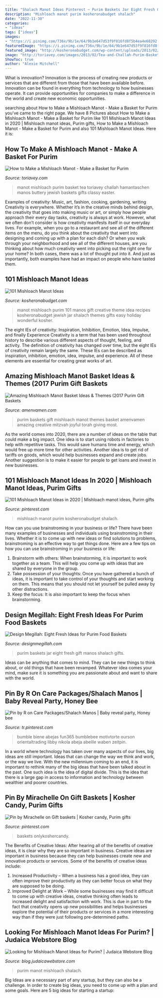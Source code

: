 ```yaml
---
title: "Shalach Manot Ideas Pinterest ~ Purim Baskets Jar Eight Fresh Gift Manos Shalach Gifts"
description: "Mishloach manot purim kosheronabudget shalach"
date: "2022-11-30"
categories:
- "ideas"
tags: ["ideas"]
images:
- "https://i.pinimg.com/736x/9b/1e/64/9b1e647d53f9f816fd8f5b4ea4e68292.jpg"
featuredImage: "https://i.pinimg.com/736x/9b/1e/64/9b1e647d53f9f816fd8f5b4ea4e68292.jpg"
featured_image: "http://kosheronabudget.com/wp-content/uploads/2013/02/101-Mishloach-Manot-Ideas-for-Purim1.jpg"
image: "http://toriavey.com/images/2013/02/Tea-and-Challah-Purim-Basket-624x468.jpg"
ShowToc: true
author: "Alexie Mitchell"
---
```



What is innovation?
Innovation is the process of creating new products or services that are different from those that have been available before. Innovation can be found in everything from technology to how businesses operate. It can provide opportunities for companies to make a difference in the world and create new economic opportunities.

	

		
searching about How to Make a Mishloach Manot - Make a Basket for Purim you've came to the right page. We have 8 Pictures about How to Make a Mishloach Manot - Make a Basket for Purim like 101 Mishloach Manot Ideas in 2020 | Mishloach manot ideas, Purim gifts, How to Make a Mishloach Manot - Make a Basket for Purim and also 101 Mishloach Manot Ideas. Here it is:
		
    
## How To Make A Mishloach Manot - Make A Basket For Purim

<img loading=lazy src="http://toriavey.com/images/2013/02/Tea-and-Challah-Purim-Basket-624x468.jpg" onerror="this.onerror=null;this.src='https://tse4.mm.bing.net/th?id=OIP.mHRLEXziv5TG6HCcyZid9QHaFj&amp;pid=15.1';" alt="How to Make a Mishloach Manot - Make a Basket for Purim">

_Source: toriavey.com_

>manot mishloach purim basket tea toriavey challah hamantaschen manos buttery jewish baskets gifts classy easter. 

	

Examples of creativity: Music, art, fashion, cooking, gardening, writing
Creativity is everywhere. Whether it’s in the creative minds behind design, the creativity that goes into making music or art, or simply how people approach their every day tasks, creativity is always at work. However, what we often don’t consider is how creativity manifests itself in our everyday lives. For example, when you go to a restaurant and see all of the different items on the menu, do you think about the creativity that went into designing and coming up with a plan for each dish? Or when you walk through your neighborhood and see all of the different houses, are you thinking about how much creativity went into picking out the right one for your home? In both cases, there was a lot of thought put into it. And just as importantly, both examples have had an impact on people who have tasted them.

    
## 101 Mishloach Manot Ideas

<img loading=lazy src="http://kosheronabudget.com/wp-content/uploads/2013/02/101-Mishloach-Manot-Ideas-for-Purim1.jpg" onerror="this.onerror=null;this.src='https://tse2.mm.bing.net/th?id=OIP.1XxtX7EJ56bKHrvQ5yL_-gHaHc&amp;pid=15.1';" alt="101 Mishloach Manot Ideas">

_Source: kosheronabudget.com_

>manot mishloach purim 101 manos gift creative theme idea recipes kosheronabudget jewish jar shalach themes gifts easy holiday wonderful kosher. 

	

The eight IEs of creativity: Inspiration, Inhibition, Emotion, Idea, Impulse, and finally Experience
Creativity is a term that has been used throughout history to describe various different aspects of thought, feeling, and activity. The definition of creativity has changed over time, but the eight IEs of creativity remain largely the same. These IEs can be described as inspiration, inhibition, emotion, idea, impulse, and experience. All of these elements are essential for creating great works of art.

    
## Amazing Mishloach Manot Basket Ideas &amp; Themes (2017 Purim Gift Baskets

<img loading=lazy src="http://amenvamen.com/amenvamen/wp-content/uploads/2017/01/Purim-Gift-Baskets-2.jpg?x13414" onerror="this.onerror=null;this.src='https://tse3.mm.bing.net/th?id=OIP.m4qprCsrvWzCkiQ1xE9kDwHaGN&amp;pid=15.1';" alt="Amazing Mishloach Manot Basket Ideas &amp; Themes (2017 Purim Gift Baskets">

_Source: amenvamen.com_

>purim baskets gift mishloach manot themes basket amenvamen amazing creative mitzvah joyful torah giving most. 

	

As the world comes into 2020, there are a number of ideas on the table that could make a big impact. One idea is to start using robots in factories to help with repetitive tasks. This would save humans time and energy, which would free up more time for other activities. Another idea is to get rid of tariffs on goods, which would help businesses expand and create jobs. Another suggestion is to make it easier for people to get loans and invest in new businesses.

    
## 101 Mishloach Manot Ideas In 2020 | Mishloach Manot Ideas, Purim Gifts

<img loading=lazy src="https://i.pinimg.com/originals/e3/96/aa/e396aa3419ff2e476989d2b7bd1e130f.jpg" onerror="this.onerror=null;this.src='https://tse1.mm.bing.net/th?id=OIP.F7aBrtT9AH-R6wz-muZzGAHaFj&amp;pid=15.1';" alt="101 Mishloach Manot Ideas in 2020 | Mishloach manot ideas, Purim gifts">

_Source: pinterest.com_

>mishloach manot purim kosheronabudget shalach. 

	

How can you use brainstroming in your business or life?
There have been many examples of businesses and individuals using brainstroming in their lives. Whether it is to come up with new ideas or find solutions to problems, brainstroming is an effective way to get things done. Here are a few tips on how you can use brainstroming in your business or life: 
1. Brainstorm with others: When brainstorming, it is important to work together as a team. This will help you come up with ideas that are shared by everyone in the group. 
2. Take possession of your thoughts: Once you have gathered a bunch of ideas, it is important to take control of your thoughts and start working on them. This means that you should not let yourself be pulled away by other distractions. 
3. Keep the focus: It is also important to keep the focus when brainstorming.

    
## Design Megillah: Eight Fresh Ideas For Purim Food Baskets

<img loading=lazy src="http://4.bp.blogspot.com/-nM5rDofyzuY/VL7Ed9NhfOI/AAAAAAAALY4/ZTWnrTt2mao/s1600/JAR%2BCollage.jpg" onerror="this.onerror=null;this.src='https://tse1.mm.bing.net/th?id=OIP.zSZB0oy2Vdog8AoPCB9jOgHaHa&amp;pid=15.1';" alt="Design Megillah: Eight Fresh Ideas for Purim Food Baskets">

_Source: designmegillah.com_

>purim baskets jar eight fresh gift manos shalach gifts. 

	

Ideas can be anything that comes to mind. They can be new things to think about, or old things that have been revamped. Whatever idea comes your mind, make sure it is something you are passionate about and want to share with the world.

    
## Pin By R On Care Packages/Shalach Manos | Baby Reveal Party, Honey Bee

<img loading=lazy src="https://i.pinimg.com/736x/9b/1e/64/9b1e647d53f9f816fd8f5b4ea4e68292.jpg" onerror="this.onerror=null;this.src='https://tse2.mm.bing.net/th?id=OIP.MxJcnz8ocRMNEDu7-D7uVgHaNJ&amp;pid=15.1';" alt="Pin by R on Care Packages/Shalach Manos | Baby reveal party, Honey bee">

_Source: tr.pinterest.com_

>bumble biene abejas fun365 bumblebee motivtorte ourson orientaltrading libby nikola abeja abeille waben zeitpin. 

	

In a world where technology has taken over many aspects of our lives, big ideas are still important. Ideas that can change the way we think and work, or the way we live. With the new millennium coming to an end, it is important to rethink many of the big ideas that have been talked about in the past. One such idea is the idea of digital divide. This is the idea that there is a large gap in access to information and technology between wealthier and poorer countries.

    
## Pin By Mirachelle On Gift Baskets | Kosher Candy, Purim Gifts

<img loading=lazy src="https://i.pinimg.com/originals/1d/c0/e2/1dc0e2de6c8be0b2dd7dc7ee2939e040.jpg" onerror="this.onerror=null;this.src='https://tse1.mm.bing.net/th?id=OIP.c_FjmqLEGnh7Y9mJ0vidlgHaHa&amp;pid=15.1';" alt="Pin by Mirachelle on Gift baskets | Kosher candy, Purim gifts">

_Source: pinterest.com_

>baskets onlykoshercandy. 

	

The Benefits of Creative Ideas: After hearing all of the benefits of creative ideas, it is clear why they are so important in business.
Creative ideas are important in business because they can help businesses create new and innovative products or services. Some of the benefits of creative ideas include: 
1. Increased Productivity – When a business has a good idea, they can often improve their productivity as they can better focus on what they are supposed to be doing. 
2. Improved Delight at Work – While some businesses may find it difficult to come up with creative ideas, creative thinking often leads to increased delight and satisfaction with work. This is due in part to the fact that creativity opens up new possibilities and helps businesses explore the potential of their products or services in a more interesting way than if they were just following pre-determined paths. 

    
## Looking For Mishloach Manot Ideas For Purim? | Judaica Webstore Blog

<img loading=lazy src="https://blog.judaicawebstore.com/wp-content/uploads/2020/03/et-2020-02.jpg" onerror="this.onerror=null;this.src='https://tse1.mm.bing.net/th?id=OIP.7Q-OQW8hqY34pBmJBv9y2gAAAA&amp;pid=15.1';" alt="Looking for Mishloach Manot Ideas for Purim? | Judaica Webstore Blog">

_Source: blog.judaicawebstore.com_

>purim manot mishloach shalach. 

	

Big Ideas are a necessary part of any startup, but they can also be a challenge. In order to create big ideas, you need to come up with a plan and some goals. Here are 5 big ideas for starting a startup: 


